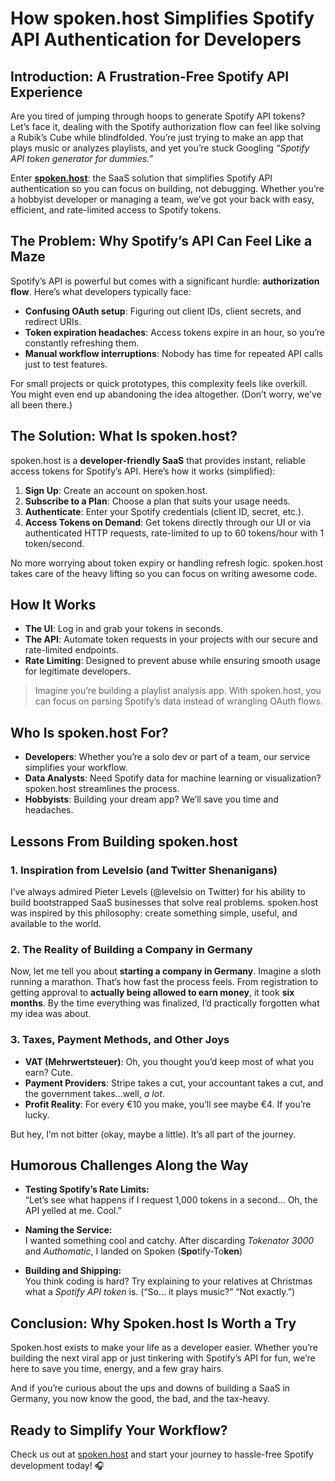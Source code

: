 # How spoken.host Simplifies Spotify API Authentication for Developers

## Introduction: A Frustration-Free Spotify API Experience
Are you tired of jumping through hoops to generate Spotify API tokens? Let’s face it, dealing with the Spotify authorization flow can feel like solving a Rubik’s Cube while blindfolded. You’re just trying to make an app that plays music or analyzes playlists, and yet you’re stuck Googling *“Spotify API token generator for dummies.”*

Enter **[spoken.host](https://spoken.host)**: the SaaS solution that simplifies Spotify API authentication so you can focus on building, not debugging. Whether you’re a hobbyist developer or managing a team, we’ve got your back with easy, efficient, and rate-limited access to Spotify tokens.

## The Problem: Why Spotify’s API Can Feel Like a Maze
Spotify’s API is powerful but comes with a significant hurdle: **authorization flow**. Here’s what developers typically face:
- **Confusing OAuth setup**: Figuring out client IDs, client secrets, and redirect URIs.
- **Token expiration headaches**: Access tokens expire in an hour, so you’re constantly refreshing them.
- **Manual workflow interruptions**: Nobody has time for repeated API calls just to test features.

For small projects or quick prototypes, this complexity feels like overkill. You might even end up abandoning the idea altogether. (Don’t worry, we’ve all been there.)

## The Solution: What Is spoken.host?
spoken.host is a **developer-friendly SaaS** that provides instant, reliable access tokens for Spotify’s API. Here’s how it works (simplified):
1. **Sign Up**: Create an account on spoken.host.  
2. **Subscribe to a Plan**: Choose a plan that suits your usage needs.
3. **Authenticate**: Enter your Spotify credentials (client ID, secret, etc.).  
4. **Access Tokens on Demand**: Get tokens directly through our UI or via authenticated HTTP requests, rate-limited to up to 60 tokens/hour with 1 token/second.

No more worrying about token expiry or handling refresh logic. spoken.host takes care of the heavy lifting so you can focus on writing awesome code.

## How It Works
- **The UI**: Log in and grab your tokens in seconds.  
- **The API**: Automate token requests in your projects with our secure and rate-limited endpoints.  
- **Rate Limiting**: Designed to prevent abuse while ensuring smooth usage for legitimate developers.  

> Imagine you’re building a playlist analysis app. With spoken.host, you can focus on parsing Spotify’s data instead of wrangling OAuth flows.

## Who Is spoken.host For?
- **Developers**: Whether you’re a solo dev or part of a team, our service simplifies your workflow.  
- **Data Analysts**: Need Spotify data for machine learning or visualization? spoken.host streamlines the process.  
- **Hobbyists**: Building your dream app? We’ll save you time and headaches.  

## Lessons From Building spoken.host

### 1. Inspiration from Levelsio (and Twitter Shenanigans)
I’ve always admired Pieter Levels (@levelsio on Twitter) for his ability to build bootstrapped SaaS businesses that solve real problems. spoken.host was inspired by this philosophy: create something simple, useful, and available to the world.

### 2. The Reality of Building a Company in Germany
Now, let me tell you about **starting a company in Germany**. Imagine a sloth running a marathon. That’s how fast the process feels. From registration to getting approval to **actually being allowed to earn money**, it took **six months**. By the time everything was finalized, I’d practically forgotten what my idea was about.

### 3. Taxes, Payment Methods, and Other Joys
- **VAT (Mehrwertsteuer)**: Oh, you thought you’d keep most of what you earn? Cute.  
- **Payment Providers**: Stripe takes a cut, your accountant takes a cut, and the government takes…well, *a lot*.  
- **Profit Reality**: For every €10 you make, you’ll see maybe €4. If you’re lucky.  

But hey, I’m not bitter (okay, maybe a little). It’s all part of the journey.

## Humorous Challenges Along the Way
- **Testing Spotify’s Rate Limits:**  
  “Let’s see what happens if I request 1,000 tokens in a second… Oh, the API yelled at me. Cool.”  

- **Naming the Service:**  
  I wanted something cool and catchy. After discarding *Tokenator 3000* and *Authomatic*, I landed on Spoken (**Spo**tify-To**ken**)

- **Building and Shipping:**  
  You think coding is hard? Try explaining to your relatives at Christmas what a *Spotify API token* is. (“So… it plays music?” “Not exactly.”)

## Conclusion: Why Spoken.host Is Worth a Try
Spoken.host exists to make your life as a developer easier. Whether you’re building the next viral app or just tinkering with Spotify’s API for fun, we’re here to save you time, energy, and a few gray hairs.

And if you’re curious about the ups and downs of building a SaaS in Germany, you now know the good, the bad, and the tax-heavy.

## Ready to Simplify Your Workflow?
Check us out at [spoken.host](https://spoken.host) and start your journey to hassle-free Spotify development today! 🎧
